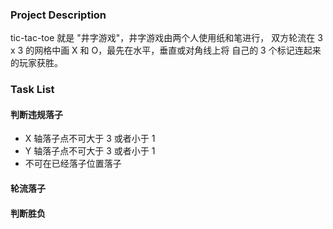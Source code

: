 ### Project Description

tic-tac-toe 就是 "井字游戏"，井字游戏由两个人使用纸和笔进行，
双方轮流在 3 x 3 的网格中画 X 和 O，最先在水平，垂直或对角线上将
自己的 3 个标记连起来的玩家获胜。

### Task List

#### 判断违规落子

- X 轴落子点不可大于 3 或者小于 1
- Y 轴落子点不可大于 3 或者小于 1
- 不可在已经落子位置落子

#### 轮流落子

#### 判断胜负